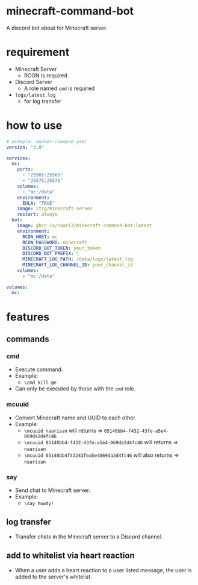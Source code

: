 # minecraft-command-bot

A discord bot about for Minecraft server.

# requirement

- Minecraft Server
  - RCON is required
- Discord Server
  - A role named `cmd` is required
- `logs/latest.log`
  - for log transfer

# how to use

```yaml
# example: docker-comopse.yaml
version: "3.8"

services:
  mc:
    ports:
      - "25565:25565"
      - "25575:25575"
    volumes:
      - "mc:/data"
    environment:
      EULA: "TRUE"
    image: itzg/minecraft-server
    restart: always
  bot:
    image: ghcr.io/naari3/minecraft-command-bot:latest
    environment:
      RCON_HOST: mc
      RCON_PASSWORD: minecraft
      DISCORD_BOT_TOKEN: your_token
      DISCORD_BOT_PREFIX: \
      MINECRAFT_LOG_PATH: /data/logs/latest.log
      MINECRAFT_LOG_CHANNEL_ID: your_channel_id
    volumes:
      - "mc:/data"

volumes:
  mc:
```

# features

## commands

### cmd

- Execute command.
- Example:
  - `\cmd kill @e`
- Can only be executed by those with the `cmd` role.

### mcuuid

- Convert Minecraft name and UUID to each other.
- Example:
  - `\mcuuid naarisan` will returns => `05140bb4-f432-43fe-a5e4-069da2d4fc46`
  - `\mcuuid 05140bb4-f432-43fe-a5e4-069da2d4fc46` will returns => `naarisan`
  - `\mcuuid 05140bb4f43243fea5e4069da2d4fc46` will also returns => `naarisan`

### say

- Send chat to Minecraft server.
- Example:
  - `\say howdy!`

## log transfer

- Transfer chats in the Minecraft server to a Discord channel.

## add to whitelist via heart reaction

- When a user adds a heart reaction to a user listed message, the user is added to the server's whitelist.
